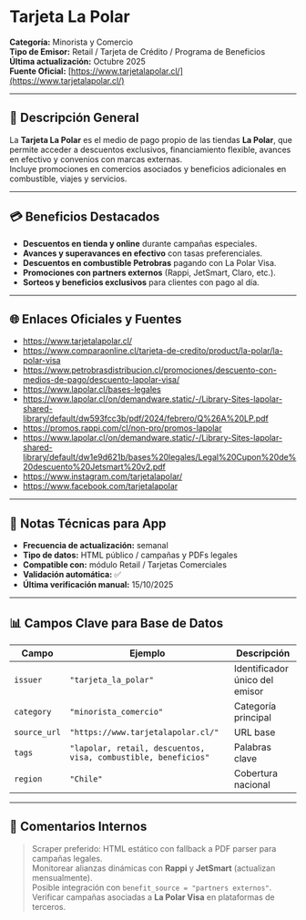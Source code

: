 # Tarjeta La Polar

**Categoría:** Minorista y Comercio  
**Tipo de Emisor:** Retail / Tarjeta de Crédito / Programa de Beneficios  
**Última actualización:** Octubre 2025  
**Fuente Oficial:** [https://www.tarjetalapolar.cl/](https://www.tarjetalapolar.cl/)

---

## 🧾 Descripción General
La **Tarjeta La Polar** es el medio de pago propio de las tiendas **La Polar**, que permite acceder a descuentos exclusivos, financiamiento flexible, avances en efectivo y convenios con marcas externas.  
Incluye promociones en comercios asociados y beneficios adicionales en combustible, viajes y servicios.

---

## 💳 Beneficios Destacados
- **Descuentos en tienda y online** durante campañas especiales.  
- **Avances y superavances en efectivo** con tasas preferenciales.  
- **Descuentos en combustible Petrobras** pagando con La Polar Visa.  
- **Promociones con partners externos** (Rappi, JetSmart, Claro, etc.).  
- **Sorteos y beneficios exclusivos** para clientes con pago al día.

---

## 🌐 Enlaces Oficiales y Fuentes
- https://www.tarjetalapolar.cl/  
- https://www.comparaonline.cl/tarjeta-de-credito/product/la-polar/la-polar-visa  
- https://www.petrobrasdistribucion.cl/promociones/descuento-con-medios-de-pago/descuento-lapolar-visa/  
- https://www.lapolar.cl/bases-legales  
- https://www.lapolar.cl/on/demandware.static/-/Library-Sites-lapolar-shared-library/default/dw593fcc3b/pdf/2024/febrero/Q%26A%20LP.pdf  
- https://promos.rappi.com/cl/non-pro/promos-lapolar  
- https://www.lapolar.cl/on/demandware.static/-/Library-Sites-lapolar-shared-library/default/dw1e9d621b/bases%20legales/Legal%20Cupon%20de%20descuento%20Jetsmart%20v2.pdf  
- https://www.instagram.com/tarjetalapolar/  
- https://www.facebook.com/tarjetalapolar  

---

## 🧠 Notas Técnicas para App
- **Frecuencia de actualización:** semanal  
- **Tipo de datos:** HTML público / campañas y PDFs legales  
- **Compatible con:** módulo Retail / Tarjetas Comerciales  
- **Validación automática:** ✅  
- **Última verificación manual:** 15/10/2025  

---

## 📊 Campos Clave para Base de Datos
| Campo | Ejemplo | Descripción |
|-------|----------|-------------|
| `issuer` | `"tarjeta_la_polar"` | Identificador único del emisor |
| `category` | `"minorista_comercio"` | Categoría principal |
| `source_url` | `"https://www.tarjetalapolar.cl/"` | URL base |
| `tags` | `"lapolar, retail, descuentos, visa, combustible, beneficios"` | Palabras clave |
| `region` | `"Chile"` | Cobertura nacional |

---

## 🧩 Comentarios Internos
> Scraper preferido: HTML estático con fallback a PDF parser para campañas legales.  
> Monitorear alianzas dinámicas con **Rappi** y **JetSmart** (actualizan mensualmente).  
> Posible integración con `benefit_source = "partners externos"`.  
> Verificar campañas asociadas a **La Polar Visa** en plataformas de terceros.
